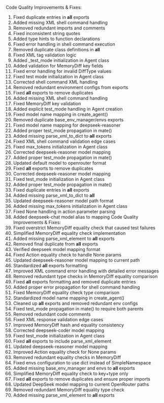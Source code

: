 Code Quality Improvements & Fixes:
1. Fixed duplicate entries in __all__ exports
2. Added missing XML shell command handling
3. Removed redundant imports and comments
4. Fixed inconsistent string quotes
5. Added type hints to function declarations
6. Fixed error handling in shell command execution
7. Removed duplicate class definitions in __all__
8. Fixed XML tag validation logic
9. Added _test_mode initialization in Agent class
10. Added validation for MemoryDiff key fields
11. Fixed error handling for invalid DiffType values
12. Fixed test mode initialization in Agent class
13. Corrected shell command XML handling
14. Removed redundant environment configs from exports
15. Fixed __all__ exports to remove duplicates
16. Added missing XML shell command handling
17. Fixed MemoryDiff key validation
18. Added explicit test_mode handling in Agent creation
19. Fixed model name mapping in create_agent()
20. Removed duplicate base_env_manager/envs exports
21. Fixed model name mapping for deepseek-reasoner
22. Added proper test_mode propagation in mate()
23. Added missing parse_xml_to_dict to __all__ exports
24. Fixed XML shell command validation edge cases
25. Fixed max_tokens initialization in Agent class
26. Corrected deepseek-reasoner model mapping
27. Added proper test_mode propagation in mate()
28. Updated default model to openrouter format
29. Fixed __all__ exports to remove duplicates
30. Corrected deepseek-reasoner model mapping
31. Fixed test_mode initialization in Agent class
32. Added proper test_mode propagation in mate()
33. Fixed duplicate entries in __all__ exports
34. Added missing parse_xml_to_dict to __all__
35. Updated deepseek-reasoner model path format
36. Added missing max_tokens initialization in Agent class
37. Fixed None handling in action parameter parsing
38. Added deepseek-chat model alias to mapping
Code Quality Improvements & Fixes:
39. Fixed overstrict MemoryDiff equality check that caused test failures  
64. Simplified MemoryDiff equality check implementation
65. Added missing parse_xml_element to __all__ exports
66. Removed final duplicate from __all__ exports
67. Verified deepseek model mapping format
68. Fixed Action equality check to handle None params
69. Updated deepseek-reasoner model mapping to current path
70. Standardized __all__ exports formatting
40. Improved XML command error handling with detailed error messages  
41. Removed redundant type checks in MemoryDiff equality comparison
42. Fixed __all__ exports formatting and removed duplicate entries
43. Added proper error propagation for shell command handling
44. Fixed MemoryDiff equality check type comparison
45. Standardized model name mapping in create_agent()
46. Cleaned up __all__ exports and removed redundant env configs
47. Fixed test_mode propagation in mate() to require both parents
48. Removed redundant code comments
49. Fixed XML response validation edge cases
50. Improved MemoryDiff hash and equality consistency
51. Corrected deepseek-coder model mapping
52. Fixed test_mode initialization in Agent class
53. Fixed __all__ exports to include parse_xml_element
54. Updated deepseek-reasoner model mapping
55. Improved Action equality check for None params
56. Removed redundant equality checks in MemoryDiff
57. Fixed envs configuration to use dict instead of SimpleNamespace
58. Added missing base_env_manager and envs to __all__ exports
59. Simplified MemoryDiff equality check to key+type only
60. Fixed __all__ exports to remove duplicates and ensure proper imports
61. Updated DeepSeek model mapping to current OpenRouter paths  
62. Removed redundant MemoryDiff equality type check
63. Added missing parse_xml_element to __all__ exports
